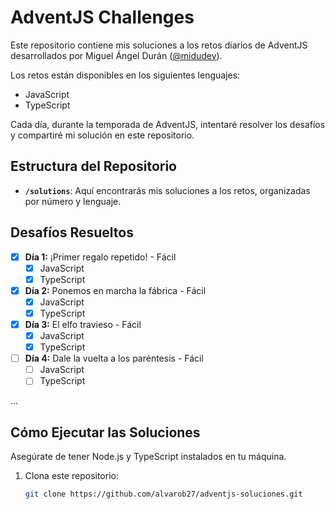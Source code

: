 # AdventJS Challenges

Este repositorio contiene mis soluciones a los retos diarios de AdventJS desarrollados por Miguel Ángel Durán ([@midudev](https://github.com/midudev)).

Los retos están disponibles en los siguientes lenguajes:
- JavaScript
- TypeScript

Cada día, durante la temporada de AdventJS, intentaré resolver los desafíos y compartiré mi solución en este repositorio.

## Estructura del Repositorio

- **`/solutions`**: Aquí encontrarás mis soluciones a los retos, organizadas por número y lenguaje.

## Desafíos Resueltos

- [x] **Día 1:** ¡Primer regalo repetido! - Fácil
  - [x] JavaScript
  - [x] TypeScript

- [x] **Día 2:** Ponemos en marcha la fábrica - Fácil
  - [x] JavaScript
  - [x] TypeScript

- [x] **Día 3:** El elfo travieso - Fácil
  - [x] JavaScript
  - [x] TypeScript

- [ ] **Día 4:** Dale la vuelta a los paréntesis - Fácil
  - [ ] JavaScript
  - [ ] TypeScript

...

## Cómo Ejecutar las Soluciones

Asegúrate de tener Node.js y TypeScript instalados en tu máquina.

1. Clona este repositorio:
   ```bash
   git clone https://github.com/alvarob27/adventjs-soluciones.git
